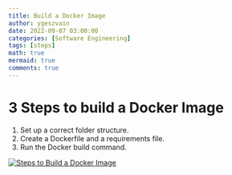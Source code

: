 ```yaml
---
title: Build a Docker Image
author: ygeszvain
date: 2022-09-07 03:00:00
categories: [Software Engineering]
tags: [steps]
math: true
mermaid: true
comments: true
---
```


# 3 Steps to build a Docker Image
1. Set up a correct folder structure.
2. Create a Dockerfile and a requirements file.
3. Run the Docker build command.

[![Steps to Build a Docker Image](https://res.cloudinary.com/marcomontalbano/image/upload/v1662583773/video_to_markdown/images/tiktok--7140627577538121006-c05b58ac6eb4c4700831b2b3070cd403.jpg)](https://www.tiktok.com/@techstepsbydataflut/video/7140627577538121006 "Steps to Build a Docker Image")
